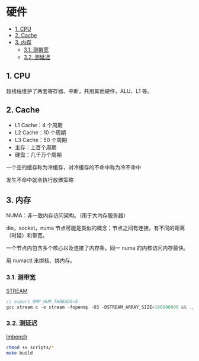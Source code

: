 # 硬件

- [1. CPU](#1-cpu)
- [2. Cache](#2-cache)
- [3. 内存](#3-内存)
  - [3.1. 测带宽](#31-测带宽)
  - [3.2. 测延迟](#32-测延迟)

## 1. CPU

超线程维护了两套寄存器、中断，共用其他硬件，ALU、L1 等。

## 2. Cache

- L1 Cache：4 个周期
- L2 Cache：10 个周期
- L3 Cache：50 个周期
- 主存：上百个周期
- 硬盘：几千万个周期

一个空的缓存称为冷缓存，对冷缓存的不命中称为冷不命中

发生不命中就会执行放置策略

## 3. 内存

NUMA：非一致内存访问架构。（用于大内存服务器）

die，socket，numa 节点可能是类似的概念；节点之间有连接，有不同的距离（时延）和带宽。

一个节点内包含多个核心以及连接了内存条，同一 numa 的内核访问内存最快。

用 numactl 来绑核、绑内存。

### 3.1. 测带宽

[STREAM](https://github.com/jeffhammond/STREAM)

```cpp
// export OMP_NUM_THREADS=8
gcc stream.c -o stream -fopenmp -O3 -DSTREAM_ARRAY_SIZE=100000000 && ./stream
```

### 3.2. 测延迟

[lmbench](https://github.com/intel/lmbench)

```sh
chmod +x scripts/*
make build
```
